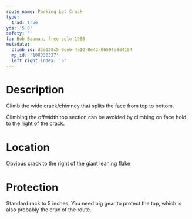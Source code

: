 ```yaml
---
route_name: Parking Lot Crack
type:
  trad: true
yds: '5.8'
safety: ''
fa: Bob Bauman, free solo 1960
metadata:
  climb_id: d3e128c5-0de6-4e10-8e43-0659fe8d4154
  mp_id: '108330337'
  left_right_index: '5'
---
```

# Description
Climb the wide crack/chimney that splits the face from top to bottom.

Climbing the offwidth top section can be avoided by climbing on face hold to the right of the crack.

# Location
Obvious crack to the right of the giant leaning flake

# Protection
Standard rack to 5 inches.  You need big gear to protect the top, which is also probably the crux of the route.

